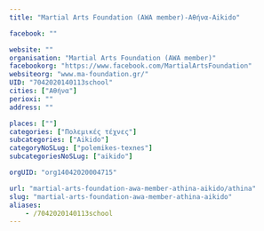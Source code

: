```yaml
---
title: "Martial Arts Foundation (AWA member)-Αθήνα-Aikido"

facebook: ""

website: ""
organisation: "Martial Arts Foundation (AWA member)"
facebookorg: "https://www.facebook.com/MartialArtsFoundation"
websiteorg: "www.ma-foundation.gr/"
UID: "7042020140113school"
cities: ["Αθήνα"]
perioxi: ""
address: ""

places: [""]
categories: ["Πολεμικές τέχνες"]
subcategories: ["Aikido"]
categoryNoSLug: ["polemikes-texnes"]
subcategoriesNoSLug: ["aikido"]

orgUID: "org14042020004715"

url: "martial-arts-foundation-awa-member-athina-aikido/athina"
slug: "martial-arts-foundation-awa-member-athina-aikido"
aliases:
    - /7042020140113school
---
```





